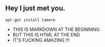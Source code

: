 ## Hey I just met you.
```
apt-get install tamere
```

* THIS IS MARKDOWN AT THE BEGINNING
* BUT THIS IS HTML AT THE END
* IT'S FUCKING AMAZING !!!